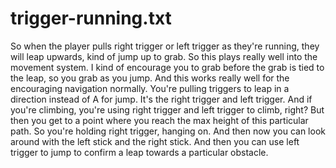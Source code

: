 
# trigger-running.txt
So when the player pulls right trigger or left trigger as they're running, they will leap upwards, kind of jump up to grab.
So this plays really well into the movement system.
I kind of encourage you to grab before the grab is tied to the leap, so you grab as you jump.
And this works really well for the encouraging navigation normally.
You're pulling triggers to leap in a direction instead of A for jump.
It's the right trigger and left trigger.
And if you're climbing, you're using right trigger and left trigger to climb, right?
But then you get to a point where you reach the max height of this particular path.
So you're holding right trigger, hanging on.
And then now you can look around with the left stick and the right stick.
And then you can use left trigger to jump to confirm a leap towards a particular obstacle.
